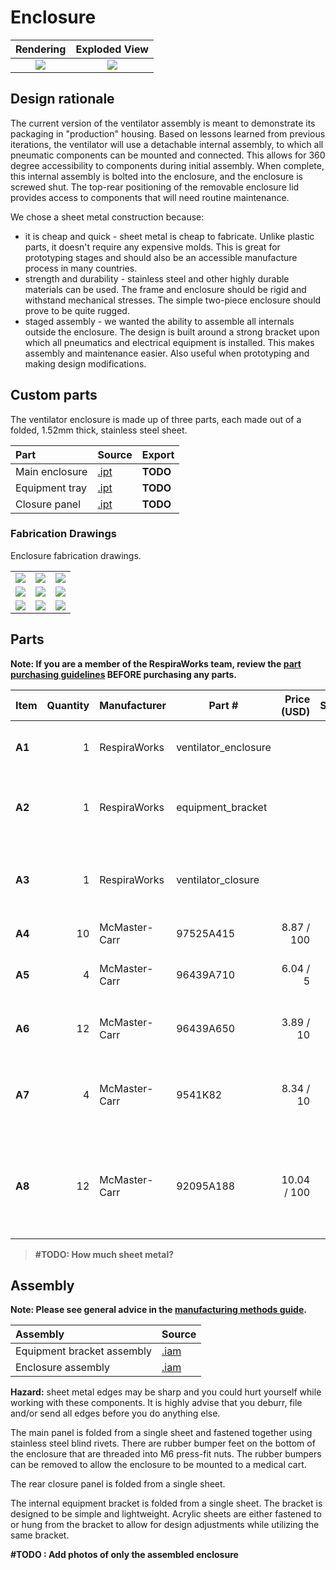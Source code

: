 # Enclosure

| Rendering | Exploded View |
:------------------:|:-----------------:|
| ![](images/enclosure_rendering.jpg)  | ![](images/enclosure_exploded.jpg)  |

## Design rationale

The current version of the ventilator assembly is meant to demonstrate its packaging in "production" housing. Based
on lessons learned from previous iterations, the ventilator will use a detachable internal assembly, to which all
pneumatic components can be mounted and connected. This allows for 360 degree accessibility to components during initial
assembly. When complete, this internal assembly is bolted into the enclosure, and the enclosure is screwed shut. The
top-rear positioning of the removable enclosure lid provides access to components that will need routine maintenance.

We chose a sheet metal construction because:
* it is cheap and quick - sheet metal is cheap to fabricate. Unlike plastic parts, it doesn't require any expensive
  molds. This is great for prototyping stages and should also be an accessible manufacture process in many countries.
* strength and durability - stainless steel and other highly durable materials can be used. The frame and enclosure
  should be rigid and withstand mechanical stresses. The simple two-piece enclosure should prove to be quite rugged.
* staged assembly - we wanted the ability to assemble all internals outside the enclosure. The design is built around
  a strong bracket upon which all pneumatics and electrical equipment is installed. This makes assembly and maintenance
  easier. Also useful when prototyping and making design modifications.

## Custom parts

The ventilator enclosure is made up of three parts, each made out of a folded, 1.52mm thick, stainless steel sheet.

| Part  | Source | Export |
|:------|:-------|---|
| Main enclosure | [.ipt](enclosure.ipt)         | **TODO** |
| Equipment tray | [.ipt](equipment_bracket.ipt) | **TODO** |
| Closure panel  | [.ipt](closure_panel.ipt)     | **TODO** |

### Fabrication Drawings

Enclosure fabrication drawings.

|             |     |  |
:------------------:|:-----------------:|:---:|
| ![](images/fab_drawing_1.png) | ![](images/fab_drawing_2.png) | ![](images/fab_drawing_3.png) |
| ![](images/fab_drawing_4.png) | ![](images/fab_drawing_5.png) | ![](images/fab_drawing_6.png) |
| ![](images/fab_drawing_7.png) | ![](images/fab_drawing_8.png) | ![](images/fab_drawing_9.png) |


## Parts

**Note: If you are a member of the RespiraWorks team, review the [part purchasing guidelines][ppg]
BEFORE purchasing any parts.**

[ppg]: ../purchasing_guidelines.md

| Item  | Quantity | Manufacturer  | Part #                   | Price (USD) | Sources[*][ppg]| Notes |
| ----- |---------:| ------------- | ------------------------ | -----------:|:----------:|:------|
|**A1** | 1        | RespiraWorks  | ventilator_enclosure     |             | [Rw][a1rw]   | Ventilator enclosure, bent sheet metal |
|**A2** | 1        | RespiraWorks  | equipment_bracket        |             | [Rw][a2rw]   | Ventilator equipment bracket, bent sheet metal |
|**A3** | 1        | RespiraWorks  | ventilator_closure       |             | [Rw][a3rw]   | Ventilator closure (back panel), bent sheet metal |
|**A4** | 10       | McMaster-Carr | 97525A415                | 8.87 / 100  | [C][a4mcmc]  | 1/8" blind rivets |
|**A5** | 4        | McMaster-Carr | 96439A710                | 6.04 / 5    | [C][a5mcmc]  | M6 self-clinching / press-fit nut |
|**A6** | 12       | McMaster-Carr | 96439A650                | 3.89 / 10   | [C][a6mcmc]  | M4 self-clinching / press-fit nut |
|**A7** | 4        | McMaster-Carr | 9541K82                  | 8.34 / 10   | [C][a7mcmc]  | M6 threaded-stud bumper, used as feet |
|**A8** | 12       | McMaster-Carr | 92095A188                | 10.04 / 100 | [C][a8mcmc]  | M4 screws, 6mm: main bracket and closure fastening |

>**#TODO: How much sheet metal?**

[a1rw]:   #custom-parts
[a2rw]:   #custom-parts
[a3rw]:   #custom-parts
[a4mcmc]: https://www.mcmaster.com/97525A415/
[a5mcmc]: https://www.mcmaster.com/96439A710/
[a6mcmc]: https://www.mcmaster.com/96439A650/
[a7mcmc]: https://www.mcmaster.com/9541K82/
[a8mcmc]: https://www.mcmaster.com/92095A188/


## Assembly

**Note: Please see general advice in the [manufacturing methods guide](../methods).**

| Assembly | Source |
|:---------|:-------|
| Equipment bracket assembly | [.iam](equipment_bracket.iam)  |
| Enclosure assembly         | [.iam](enclosure_assembly.iam) |

**Hazard:** sheet metal edges may be sharp and you could hurt yourself while working with these components.
It is highly advise that you deburr, file and/or send all edges before you do anything else.

The main panel is folded from a single sheet and fastened together using stainless steel blind rivets. There
are rubber bumper feet on the bottom of the enclosure that are threaded into M6 press-fit nuts. The rubber bumpers
can be removed to allow the enclosure to be mounted to a medical cart.

The rear closure panel is folded from a single sheet.

The internal equipment bracket is folded from a single sheet. The bracket is designed to be simple and lightweight.
Acrylic sheets are either fastened to or hung from the bracket to allow for design adjustments while utilizing the same
bracket.

**#TODO : Add photos of only the assembled enclosure**
